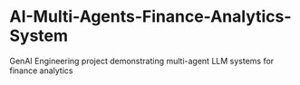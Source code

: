# AI-Multi-Agents-Finance-Analytics-System
GenAI Engineering project demonstrating multi-agent LLM systems for finance analytics
